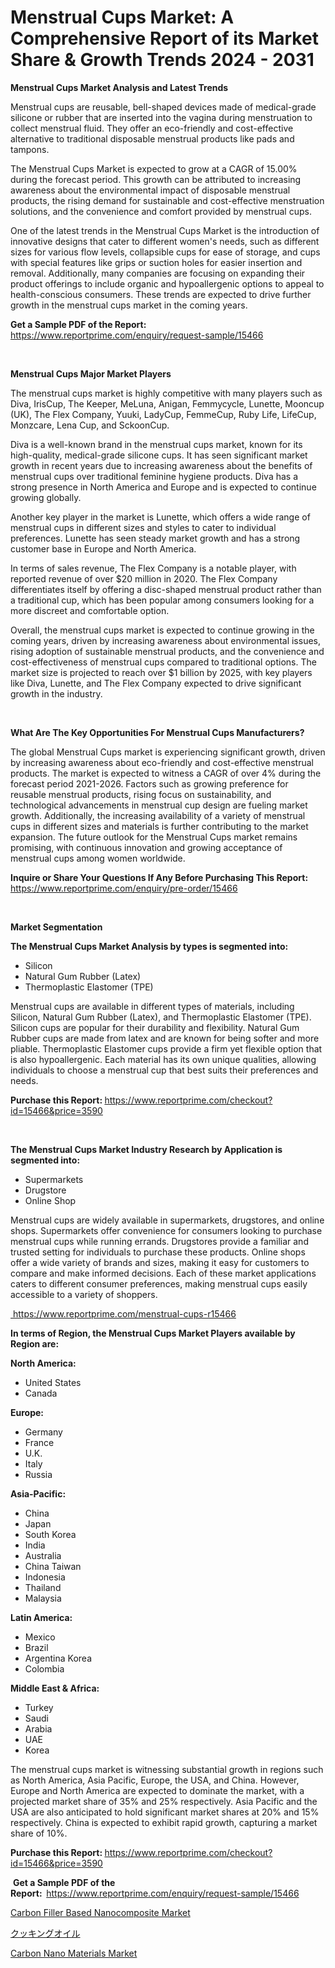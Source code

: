 <p><h1>Menstrual Cups Market: A Comprehensive Report of its Market Share & Growth Trends 2024 - 2031</h1></p><p><strong>Menstrual Cups Market Analysis and Latest Trends</strong></p>
<p><p>Menstrual cups are reusable, bell-shaped devices made of medical-grade silicone or rubber that are inserted into the vagina during menstruation to collect menstrual fluid. They offer an eco-friendly and cost-effective alternative to traditional disposable menstrual products like pads and tampons.</p><p>The Menstrual Cups Market is expected to grow at a CAGR of 15.00% during the forecast period. This growth can be attributed to increasing awareness about the environmental impact of disposable menstrual products, the rising demand for sustainable and cost-effective menstruation solutions, and the convenience and comfort provided by menstrual cups.</p><p>One of the latest trends in the Menstrual Cups Market is the introduction of innovative designs that cater to different women's needs, such as different sizes for various flow levels, collapsible cups for ease of storage, and cups with special features like grips or suction holes for easier insertion and removal. Additionally, many companies are focusing on expanding their product offerings to include organic and hypoallergenic options to appeal to health-conscious consumers. These trends are expected to drive further growth in the menstrual cups market in the coming years.</p></p>
<p><strong>Get a Sample PDF of the Report:&nbsp;</strong> <a href="https://www.reportprime.com/enquiry/request-sample/15466">https://www.reportprime.com/enquiry/request-sample/15466</a></p>
<p>&nbsp;</p>
<p><strong>Menstrual Cups Major Market Players</strong></p>
<p><p>The menstrual cups market is highly competitive with many players such as Diva, IrisCup, The Keeper, MeLuna, Anigan, Femmycycle, Lunette, Mooncup (UK), The Flex Company, Yuuki, LadyCup, FemmeCup, Ruby Life, LifeCup, Monzcare, Lena Cup, and SckoonCup. </p><p>Diva is a well-known brand in the menstrual cups market, known for its high-quality, medical-grade silicone cups. It has seen significant market growth in recent years due to increasing awareness about the benefits of menstrual cups over traditional feminine hygiene products. Diva has a strong presence in North America and Europe and is expected to continue growing globally.</p><p>Another key player in the market is Lunette, which offers a wide range of menstrual cups in different sizes and styles to cater to individual preferences. Lunette has seen steady market growth and has a strong customer base in Europe and North America.</p><p>In terms of sales revenue, The Flex Company is a notable player, with reported revenue of over $20 million in 2020. The Flex Company differentiates itself by offering a disc-shaped menstrual product rather than a traditional cup, which has been popular among consumers looking for a more discreet and comfortable option.</p><p>Overall, the menstrual cups market is expected to continue growing in the coming years, driven by increasing awareness about environmental issues, rising adoption of sustainable menstrual products, and the convenience and cost-effectiveness of menstrual cups compared to traditional options. The market size is projected to reach over $1 billion by 2025, with key players like Diva, Lunette, and The Flex Company expected to drive significant growth in the industry.</p></p>
<p>&nbsp;</p>
<p><strong>What Are The Key Opportunities For Menstrual Cups Manufacturers?</strong></p>
<p><p>The global Menstrual Cups market is experiencing significant growth, driven by increasing awareness about eco-friendly and cost-effective menstrual products. The market is expected to witness a CAGR of over 4% during the forecast period 2021-2026. Factors such as growing preference for reusable menstrual products, rising focus on sustainability, and technological advancements in menstrual cup design are fueling market growth. Additionally, the increasing availability of a variety of menstrual cups in different sizes and materials is further contributing to the market expansion. The future outlook for the Menstrual Cups market remains promising, with continuous innovation and growing acceptance of menstrual cups among women worldwide.</p></p>
<p><strong>Inquire or Share Your Questions If Any Before Purchasing This Report:</strong> <a href="https://www.reportprime.com/enquiry/pre-order/15466">https://www.reportprime.com/enquiry/pre-order/15466</a></p>
<p>&nbsp;</p>
<p><strong>Market Segmentation</strong></p>
<p><strong>The Menstrual Cups Market Analysis by types is segmented into:</strong></p>
<p><ul><li>Silicon</li><li>Natural Gum Rubber (Latex)</li><li>Thermoplastic Elastomer (TPE)</li></ul></p>
<p><p>Menstrual cups are available in different types of materials, including Silicon, Natural Gum Rubber (Latex), and Thermoplastic Elastomer (TPE). Silicon cups are popular for their durability and flexibility. Natural Gum Rubber cups are made from latex and are known for being softer and more pliable. Thermoplastic Elastomer cups provide a firm yet flexible option that is also hypoallergenic. Each material has its own unique qualities, allowing individuals to choose a menstrual cup that best suits their preferences and needs.</p></p>
<p><strong>Purchase this Report:&nbsp;</strong><a href="https://www.reportprime.com/checkout?id=15466&price=3590">https://www.reportprime.com/checkout?id=15466&price=3590</a></p>
<p>&nbsp;</p>
<p><strong>The Menstrual Cups Market Industry Research by Application is segmented into:</strong></p>
<p><ul><li>Supermarkets</li><li>Drugstore</li><li>Online Shop</li></ul></p>
<p><p>Menstrual cups are widely available in supermarkets, drugstores, and online shops. Supermarkets offer convenience for consumers looking to purchase menstrual cups while running errands. Drugstores provide a familiar and trusted setting for individuals to purchase these products. Online shops offer a wide variety of brands and sizes, making it easy for customers to compare and make informed decisions. Each of these market applications caters to different consumer preferences, making menstrual cups easily accessible to a variety of shoppers.</p></p>
<p><a href="https://www.reportprime.com/menstrual-cups-r15466">&nbsp;https://www.reportprime.com/menstrual-cups-r15466</a></p>
<p><strong>In terms of Region, the Menstrual Cups Market Players available by Region are:</strong></p>
<p>
    <p> <strong> North America: </strong>
        <ul>
            <li>United States</li>
            <li>Canada</li>
        </ul>
        </p> 
    <p> <strong> Europe: </strong>
        <ul>
            <li>Germany</li>
            <li>France</li>
            <li>U.K.</li>
            <li>Italy</li>
            <li>Russia</li>
        </ul>
        </p> 
    <p> <strong> Asia-Pacific: </strong>
        <ul>
            <li>China</li>
            <li>Japan</li>
            <li>South Korea</li>
            <li>India</li>
            <li>Australia</li>
            <li>China Taiwan</li>
            <li>Indonesia</li>
            <li>Thailand</li>
            <li>Malaysia</li>
        </ul>
        </p> 
    <p> <strong> Latin America: </strong>
        <ul>
            <li>Mexico</li>
            <li>Brazil</li>
            <li>Argentina Korea</li>
            <li>Colombia</li>
        </ul>
        </p> 
    <p> <strong> Middle East & Africa: </strong>
        <ul>
            <li>Turkey</li>
            <li>Saudi</li>
            <li>Arabia</li>
            <li>UAE</li>
            <li>Korea</li>
        </ul>
    </p>
    </p>
<p><p>The menstrual cups market is witnessing substantial growth in regions such as North America, Asia Pacific, Europe, the USA, and China. However, Europe and North America are expected to dominate the market, with a projected market share of 35% and 25% respectively. Asia Pacific and the USA are also anticipated to hold significant market shares at 20% and 15% respectively. China is expected to exhibit rapid growth, capturing a market share of 10%.</p></p>
<p><strong>Purchase this Report: </strong><a href="https://www.reportprime.com/checkout?id=15466&price=3590">https://www.reportprime.com/checkout?id=15466&price=3590</a></p>
<p>&nbsp;<strong>Get a Sample PDF of the Report:&nbsp;&nbsp;</strong><a href="https://www.reportprime.com/enquiry/request-sample/15466">https://www.reportprime.com/enquiry/request-sample/15466</a></p>
<p><strong></strong></p>
<p><p><a href="https://www.linkedin.com/pulse/carbon-filler-based-nanocomposite-market-size-trends-20zze?trackingId=73%2BIikB%2FF0Pq%2FPbgwMmcgA%3D%3D">Carbon Filler Based Nanocomposite Market</a></p><p><a href="https://medium.com/@thomasbaker655/%E8%AA%BF%E7%90%86%E6%B2%B9%E5%B8%82%E5%A0%B4%E3%83%AC%E3%83%9D%E3%83%BC%E3%83%88%E3%81%AF-%E3%81%93%E3%81%AE%E5%B8%82%E5%A0%B4%E3%81%AE%E6%9C%80%E6%96%B0%E3%81%AE%E3%83%88%E3%83%AC%E3%83%B3%E3%83%89%E3%82%84%E6%88%90%E9%95%B7%E6%A9%9F%E4%BC%9A%E3%82%92%E6%98%8E%E3%82%89%E3%81%8B%E3%81%AB%E3%81%97%E3%81%A6%E3%81%84%E3%81%BE%E3%81%99-7b70bd624b16">クッキングオイル</a></p><p><a href="https://www.linkedin.com/pulse/carbon-nano-materials-market-challenges-opportunities-growth-efw4e?trackingId=Iyqvj03GZTzHHl42%2B5nDgg%3D%3D">Carbon Nano Materials Market</a></p></p>